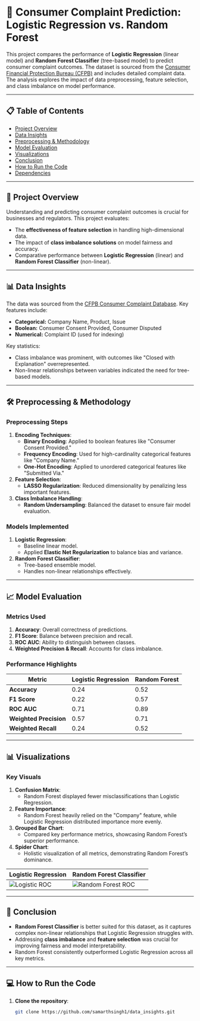 # 🏦 Consumer Complaint Prediction: Logistic Regression vs. Random Forest

This project compares the performance of **Logistic Regression** (linear model) and **Random Forest Classifier** (tree-based model) to predict consumer complaint outcomes. The dataset is sourced from the [Consumer Financial Protection Bureau (CFPB)](https://www.consumerfinance.gov/data-research/consumer-complaints/) and includes detailed complaint data. The analysis explores the impact of data preprocessing, feature selection, and class imbalance on model performance.

---

## 📋 Table of Contents
- [Project Overview](#project-overview)
- [Data Insights](#data-insights)
- [Preprocessing & Methodology](#preprocessing--methodology)
- [Model Evaluation](#model-evaluation)
- [Visualizations](#visualizations)
- [Conclusion](#conclusion)
- [How to Run the Code](#how-to-run-the-code)
- [Dependencies](#dependencies)

---

## 📜 Project Overview
Understanding and predicting consumer complaint outcomes is crucial for businesses and regulators. This project evaluates:
- The **effectiveness of feature selection** in handling high-dimensional data.
- The impact of **class imbalance solutions** on model fairness and accuracy.
- Comparative performance between **Logistic Regression** (linear) and **Random Forest Classifier** (non-linear).

---

## 📊 Data Insights
The data was sourced from the [CFPB Consumer Complaint Database](https://www.consumerfinance.gov/data-research/consumer-complaints/). Key features include:
- **Categorical:** Company Name, Product, Issue
- **Boolean:** Consumer Consent Provided, Consumer Disputed
- **Numerical:** Complaint ID (used for indexing)

Key statistics:
- Class imbalance was prominent, with outcomes like "Closed with Explanation" overrepresented.
- Non-linear relationships between variables indicated the need for tree-based models.

---

## 🛠 Preprocessing & Methodology
### **Preprocessing Steps**
1. **Encoding Techniques**:
   - **Binary Encoding**: Applied to boolean features like "Consumer Consent Provided."
   - **Frequency Encoding**: Used for high-cardinality categorical features like "Company Name."
   - **One-Hot Encoding**: Applied to unordered categorical features like "Submitted Via."
2. **Feature Selection**:
   - **LASSO Regularization**: Reduced dimensionality by penalizing less important features.
3. **Class Imbalance Handling**:
   - **Random Undersampling**: Balanced the dataset to ensure fair model evaluation.

### **Models Implemented**
1. **Logistic Regression**:
   - Baseline linear model.
   - Applied **Elastic Net Regularization** to balance bias and variance.
2. **Random Forest Classifier**:
   - Tree-based ensemble model.
   - Handles non-linear relationships effectively.

---

## 📈 Model Evaluation
### Metrics Used
1. **Accuracy**: Overall correctness of predictions.
2. **F1 Score**: Balance between precision and recall.
3. **ROC AUC**: Ability to distinguish between classes.
4. **Weighted Precision & Recall**: Accounts for class imbalance.

### Performance Highlights
| Metric                    | Logistic Regression | Random Forest |
|---------------------------|---------------------|---------------|
| **Accuracy**              | 0.24               | 0.52          |
| **F1 Score**              | 0.22               | 0.57          |
| **ROC AUC**               | 0.71               | 0.89          |
| **Weighted Precision**    | 0.57               | 0.71          |
| **Weighted Recall**       | 0.24               | 0.52          |

---

## 📊 Visualizations
### **Key Visuals**
1. **Confusion Matrix**:
   - Random Forest displayed fewer misclassifications than Logistic Regression.
2. **Feature Importance**:
   - Random Forest heavily relied on the "Company" feature, while Logistic Regression distributed importance more evenly.
3. **Grouped Bar Chart**:
   - Compared key performance metrics, showcasing Random Forest’s superior performance.
4. **Spider Chart**:
   - Holistic visualization of all metrics, demonstrating Random Forest’s dominance.

| Logistic Regression | Random Forest Classifier |
|----------------------|--------------------------|
| ![Logistic ROC](path/to/logistic-roc.png) | ![Random Forest ROC](path/to/rf-roc.png) |

---

## 🧐 Conclusion
- **Random Forest Classifier** is better suited for this dataset, as it captures complex non-linear relationships that Logistic Regression struggles with.
- Addressing **class imbalance** and **feature selection** was crucial for improving fairness and model interpretability.
- Random Forest consistently outperformed Logistic Regression across all key metrics.

---

## 💻 How to Run the Code
1. **Clone the repository**:
   ```bash
   git clone https://github.com/samarthsingh1/data_insights.git
